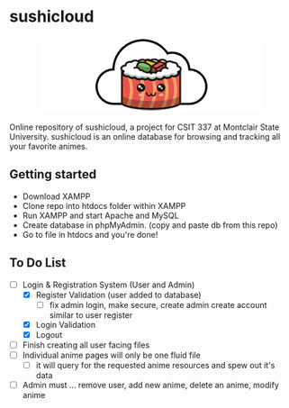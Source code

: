 # sushicloud

<p align="center">
  <img src="https://raw.githubusercontent.com/sushicloud-online/sushicloud/main/assets/sushicloud.png" alt="sushicloud"/>
</p>

Online repository of sushicloud, a project for CSIT 337 at Montclair State University. sushicloud is an online database for browsing and tracking all your favorite animes. 

## Getting started

- Download XAMPP
- Clone repo into htdocs folder within XAMPP
- Run XAMPP and start Apache and MySQL
- Create database in phpMyAdmin. (copy and paste db from this repo)
- Go to file in htdocs and you're done!

## To Do List

- [ ] Login & Registration System (User and Admin)
  - [x] Register Validation (user added to database)
    - [ ] fix admin login, make secure, create admin create account similar to user register 
  - [x] Login Validation
  - [x] Logout
- [ ] Finish creating all user facing files
- [ ] Individual anime pages will only be one fluid file
  - [ ] it will query for the requested anime resources and spew out it's data
- [ ] Admin must ... remove user, add new anime, delete an anime, modify 
anime
